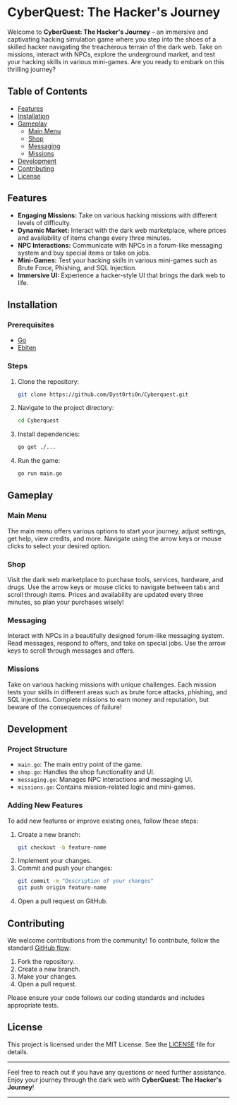 # CyberQuest: The Hacker's Journey

Welcome to **CyberQuest: The Hacker's Journey** – an immersive and captivating hacking simulation game where you step into the shoes of a skilled hacker navigating the treacherous terrain of the dark web. Take on missions, interact with NPCs, explore the underground market, and test your hacking skills in various mini-games. Are you ready to embark on this thrilling journey?

## Table of Contents

- [Features](#features)
- [Installation](#installation)
- [Gameplay](#gameplay)
  - [Main Menu](#main-menu)
  - [Shop](#shop)
  - [Messaging](#messaging)
  - [Missions](#missions)
- [Development](#development)
- [Contributing](#contributing)
- [License](#license)

## Features

- **Engaging Missions:** Take on various hacking missions with different levels of difficulty.
- **Dynamic Market:** Interact with the dark web marketplace, where prices and availability of items change every three minutes.
- **NPC Interactions:** Communicate with NPCs in a forum-like messaging system and buy special items or take on jobs.
- **Mini-Games:** Test your hacking skills in various mini-games such as Brute Force, Phishing, and SQL Injection.
- **Immersive UI:** Experience a hacker-style UI that brings the dark web to life.

## Installation

### Prerequisites

- [Go](https://golang.org/doc/install)
- [Ebiten](https://ebiten.org/)

### Steps

1. Clone the repository:
   ```bash
   git clone https://github.com/Dyst0rti0n/Cyberquest.git
   ```
2. Navigate to the project directory:
   ```bash
   cd Cyberquest
   ```
3. Install dependencies:
   ```bash
   go get ./...
   ```
4. Run the game:
   ```bash
   go run main.go
   ```

## Gameplay

### Main Menu

The main menu offers various options to start your journey, adjust settings, get help, view credits, and more. Navigate using the arrow keys or mouse clicks to select your desired option.

### Shop

Visit the dark web marketplace to purchase tools, services, hardware, and drugs. Use the arrow keys or mouse clicks to navigate between tabs and scroll through items. Prices and availability are updated every three minutes, so plan your purchases wisely!

### Messaging

Interact with NPCs in a beautifully designed forum-like messaging system. Read messages, respond to offers, and take on special jobs. Use the arrow keys to scroll through messages and offers.

### Missions

Take on various hacking missions with unique challenges. Each mission tests your skills in different areas such as brute force attacks, phishing, and SQL injections. Complete missions to earn money and reputation, but beware of the consequences of failure!

## Development

### Project Structure

- `main.go`: The main entry point of the game.
- `shop.go`: Handles the shop functionality and UI.
- `messaging.go`: Manages NPC interactions and messaging UI.
- `missions.go`: Contains mission-related logic and mini-games.

### Adding New Features

To add new features or improve existing ones, follow these steps:

1. Create a new branch:
   ```bash
   git checkout -b feature-name
   ```
2. Implement your changes.
3. Commit and push your changes:
   ```bash
   git commit -m "Description of your changes"
   git push origin feature-name
   ```
4. Open a pull request on GitHub.

## Contributing

We welcome contributions from the community! To contribute, follow the standard [GitHub flow](https://guides.github.com/introduction/flow/):

1. Fork the repository.
2. Create a new branch.
3. Make your changes.
4. Open a pull request.

Please ensure your code follows our coding standards and includes appropriate tests.

## License

This project is licensed under the MIT License. See the [LICENSE](LICENSE) file for details.

---

Feel free to reach out if you have any questions or need further assistance. Enjoy your journey through the dark web with **CyberQuest: The Hacker's Journey**!

---
